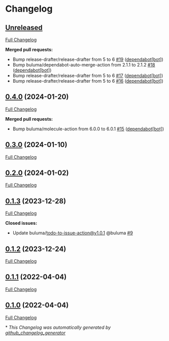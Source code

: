 # Changelog

## [Unreleased](https://github.com/buluma/ansible-role-clamav/tree/HEAD)

[Full Changelog](https://github.com/buluma/ansible-role-clamav/compare/0.4.0...HEAD)

**Merged pull requests:**

- Bump release-drafter/release-drafter from 5 to 6 [\#19](https://github.com/buluma/ansible-role-clamav/pull/19) ([dependabot[bot]](https://github.com/apps/dependabot))
- Bump buluma/dependabot-auto-merge-action from 2.1.1 to 2.1.2 [\#18](https://github.com/buluma/ansible-role-clamav/pull/18) ([dependabot[bot]](https://github.com/apps/dependabot))
- Bump release-drafter/release-drafter from 5 to 6 [\#17](https://github.com/buluma/ansible-role-clamav/pull/17) ([dependabot[bot]](https://github.com/apps/dependabot))
- Bump release-drafter/release-drafter from 5 to 6 [\#16](https://github.com/buluma/ansible-role-clamav/pull/16) ([dependabot[bot]](https://github.com/apps/dependabot))

## [0.4.0](https://github.com/buluma/ansible-role-clamav/tree/0.4.0) (2024-01-20)

[Full Changelog](https://github.com/buluma/ansible-role-clamav/compare/0.3.0...0.4.0)

**Merged pull requests:**

- Bump buluma/molecule-action from 6.0.0 to 6.0.1 [\#15](https://github.com/buluma/ansible-role-clamav/pull/15) ([dependabot[bot]](https://github.com/apps/dependabot))

## [0.3.0](https://github.com/buluma/ansible-role-clamav/tree/0.3.0) (2024-01-10)

[Full Changelog](https://github.com/buluma/ansible-role-clamav/compare/0.2.0...0.3.0)

## [0.2.0](https://github.com/buluma/ansible-role-clamav/tree/0.2.0) (2024-01-02)

[Full Changelog](https://github.com/buluma/ansible-role-clamav/compare/0.1.3...0.2.0)

## [0.1.3](https://github.com/buluma/ansible-role-clamav/tree/0.1.3) (2023-12-28)

[Full Changelog](https://github.com/buluma/ansible-role-clamav/compare/0.1.2...0.1.3)

**Closed issues:**

- Update buluma/todo-to-issue-action@v1.0.1 @buluma [\#9](https://github.com/buluma/ansible-role-clamav/issues/9)

## [0.1.2](https://github.com/buluma/ansible-role-clamav/tree/0.1.2) (2023-12-24)

[Full Changelog](https://github.com/buluma/ansible-role-clamav/compare/0.1.1...0.1.2)

## [0.1.1](https://github.com/buluma/ansible-role-clamav/tree/0.1.1) (2022-04-04)

[Full Changelog](https://github.com/buluma/ansible-role-clamav/compare/0.1.0...0.1.1)

## [0.1.0](https://github.com/buluma/ansible-role-clamav/tree/0.1.0) (2022-04-04)

[Full Changelog](https://github.com/buluma/ansible-role-clamav/compare/76bc438b7df1bc2514fb5ffa78bd6d6a0cafcb8f...0.1.0)



\* *This Changelog was automatically generated by [github_changelog_generator](https://github.com/github-changelog-generator/github-changelog-generator)*
